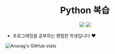 # 　 　 　 　 　 Python 복습

<p align="center">
  <a href="https://discord.gg" target="_blank"><img src="https://img.shields.io/badge/매코＃0663-5865F2?style=plastic&logo=Discord&logoColor=5865F2"/></a>
  <a href="https://discord.gg" target="_blank"><img src="https://img.shields.io/badge/seokjw0727-181717?style=plastic&logo=Github&logoColor=181717"/></a>
</p>

* 프로그래밍을 공부하는 평범한 학생입니다 ♥

![Anurag's GitHub stats](https://github-readme-stats.vercel.app/api?username=seokjw0727&show_icons=true&theme=radical)


